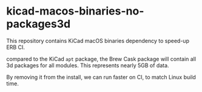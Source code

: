 # kicad-macos-binaries-no-packages3d

This repository contains KiCad macOS binaries dependency to speed-up ERB CI.

compared to the KiCad `apt` package, the Brew Cask package will contain all 3d packages
for all modules. This represents nearly 5GB of data.

By removing it from the install, we can run faster on CI, to match Linux build time.
